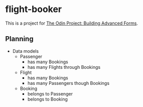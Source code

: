 # flight-booker

This is a project for [The Odin Project: Building Advanced Forms](https://www.theodinproject.com/lessons/building-advanced-forms).

## Planning

- Data models
  - Passenger
    - has many Bookings
    - has many Flights through Bookings
  - Flight
    - has many Bookings
    - has many Passengers though Bookings
  - Booking
    - belongs to Passenger
    - belongs to Booking